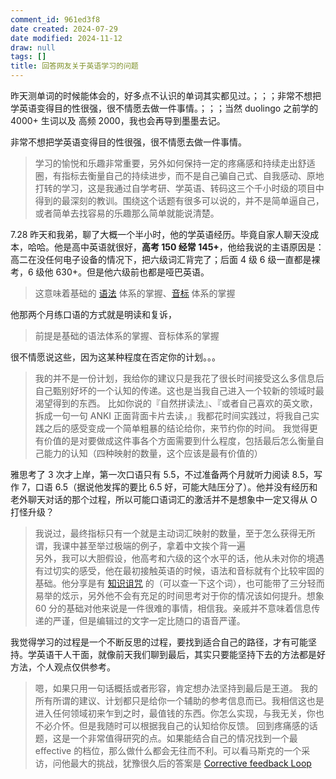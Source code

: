 ```yaml
---
comment_id: 961ed3f8
date created: 2024-07-29
date modified: 2024-11-12
draw: null
tags: []
title: 回答网友关于英语学习的问题
---
```

昨天测单词的时候能体会的，好多点不认识的单词其实都见过。；；；非常不想把学英语变得目的性很强，很不情愿去做一件事情。；；；当然 duolingo 之前学的 4000+ 生词以及 高频 2000，我也会再导到墨墨去记。

非常不想把学英语变得目的性很强，很不情愿去做一件事情。

> 学习的愉悦和乐趣非常重要，另外如何保持一定的疼痛感和持续走出舒适圈，有指标去衡量自己的持续进步，而不是自己骗自己式、自我感动、原地打转的学习，这是我通过自学考研、学英语、转码这三个千小时级的项目中得到的最深刻的教训。围绕这个话题有很多可以说的，并不是简单逼自己，或者简单去找容易的乐趣那么简单就能说清楚。

7.28 昨天和我弟，聊了大概一个半小时，他的学英语经历。毕竟自家人聊天没成本，哈哈。他是高中英语就很好，**高考 150 经常 145+**，他给我说的主语原因是：高二在没任何电子设备的情况下，把六级词汇背完了；后面 4 级 6 级一直都是裸考，6 级他 630+。但是他六级前也都是哑巴英语。

> 这意味着基础的 [语法](语法) 体系的掌握、[音标](音标.md) 体系的掌握

他那两个月练口语的方式就是明读和复诉，

> 前提是基础的语法体系的掌握、音标体系的掌握

很不情愿说这些，因为这某种程度在否定你的计划。。。

> 我的并不是一份计划，我给你的建议只是我花了很长时间接受这么多信息后自己甄别好坏的一个认知的传递。这也是当我自己进入一个较新的领域时最渴望得到的东西。
> 比如你说的『自然拼读法』、『或者自己喜欢的英文歌，拆成一句一句 ANKI 正面背面卡片去读，』我都花时间实践过，将我自己实践之后的感受变成一个简单粗暴的结论给你，来节约你的时间。
> 我觉得更有价值的是对要做成这件事各个方面需要到什么程度，包括最后怎么衡量自己能力的认知（四种映射的数量，这个应该是最有价值的）

雅思考了 3 次才上岸，第一次口语只有 5.5，不过准备两个月就听力阅读 8.5，写作 7，口语 6.5（据说他发挥的要比 6.5 好，可能大陆压分了）。他并没有经历和老外聊天对话的那个过程，所以可能口语词汇的激活并不是想象中一定又得从 O 打怪升级？

> 我说过，最终指标只有一个就是主动词汇映射的数量，至于怎么获得无所谓，我课中甚至举过极端的例子，拿着中文挨个背一遍  
> 另外，我可以大胆假设，他高考和六级的这个水平的话，他从未对你的境遇有过切实的感受，他在最初接触英语的时候，语法和音标就有个比较牢固的基础。他分享是有 [知识诅咒](知识诅咒.md) 的（可以查一下这个词），也可能带了三分轻而易举的炫示，另外他不会有充足的时间思考对于你的情况该如何提升。想象 60 分的基础对他来说是一件很难的事情，相信我。亲戚并不意味着信息传递的严谨，但是编辑过的文字一定比随口的语音严谨。

我觉得学习的过程是一个不断反思的过程，要找到适合自己的路径，才有可能坚持。学英语干人干面，就像前天我们聊到最后，其实只要能坚持下去的方法都是好方法，个人观点仅供参考。

> 嗯，如果只用一句话概括或者形容，肯定想办法坚持到最后是王道。
> 我的所有所谓的建议、计划都只是给你一个辅助的参考信息而已。我相信这也是进入任何领域初来乍到之时，最值钱的东西。你怎么实现，与我无关，你也不必介怀。但是我随时可以根据我自己的认知给你反馈。
> 回到疼痛感的话题，这是一个非常值得研究的点。如果能结合自己的情况找到一个最 effective 的档位，那么做什么都会无往而不利。可以看马斯克的一个采访，问他最大的挑战，犹豫很久后的答案是 [Corrective feedback Loop](Corrective%20feedback%20Loop.md)
